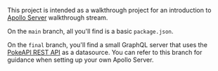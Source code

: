 This project is intended as a walkthrough project for an introduction to [Apollo Server](https://www.apollographql.com/docs/apollo-server/) walkthrough stream.

On the `main` branch, all you'll find is a basic `package.json`. 

On the `final` branch, you'll find a small GraphQL server that uses the [PokeAPI REST API](https://pokeapi.co/) as a datasource. You can refer to this branch for guidance when setting up your own Apollo Server. 